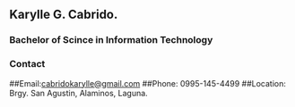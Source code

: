 ## Karylle G. Cabrido.

### Bachelor of Scince in Information Technology

### Contact
##Email:cabridokarylle@gmail.com
##Phone: 0995-145-4499
##Location: Brgy. San Agustin, Alaminos, Laguna.
